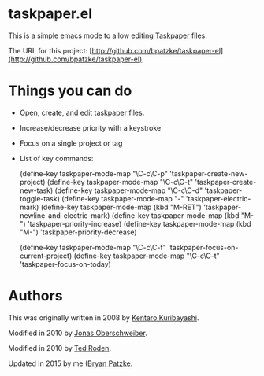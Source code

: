 taskpaper.el
============

This is a simple emacs mode to allow editing 
[Taskpaper](http://www.hogbaysoftware.com/products/taskpaper/) files.

The URL for this project:
[http://github.com/bpatzke/taskpaper-el](http://github.com/bpatzke/taskpaper-el)

# Things you can do 

 - Open, create, and edit taskpaper files.
 - Increase/decrease priority with a keystroke
 - Focus on a single project or tag
 - List of key commands:

	(define-key taskpaper-mode-map "\C-c\C-p" 'taskpaper-create-new-project)
	(define-key taskpaper-mode-map "\C-c\C-t" 'taskpaper-create-new-task)
	(define-key taskpaper-mode-map "\C-c\C-d" 'taskpaper-toggle-task)
	(define-key taskpaper-mode-map "-"        'taskpaper-electric-mark)
	(define-key taskpaper-mode-map (kbd "M-RET") 'taskpaper-newline-and-electric-mark)
	(define-key taskpaper-mode-map (kbd "M-<up>") 'taskpaper-priority-increase)
	(define-key taskpaper-mode-map (kbd "M-<down>") 'taskpaper-priority-decrease)

	(define-key taskpaper-mode-map "\C-c\C-f" 'taskpaper-focus-on-current-project)
	(define-key taskpaper-mode-map "\C-c\C-t" 'taskpaper-focus-on-today)

# Authors

This was originally written in 2008 by
[Kentaro Kuribayashi](http://coderepos.org/share/browser/lang/elisp/taskpaper/trunk/taskpaper.el).

Modified in 2010 by
[Jonas Oberschweiber](http://github.com/jonasoberschweiber/taskpaper-el).

Modified in 2010 by
[Ted Roden](https://github.com/tedroden/taskpaper-el).

Updated in 2015 by me
([Bryan Patzke](https://github.com/bpatzke/taskpaper-el).
